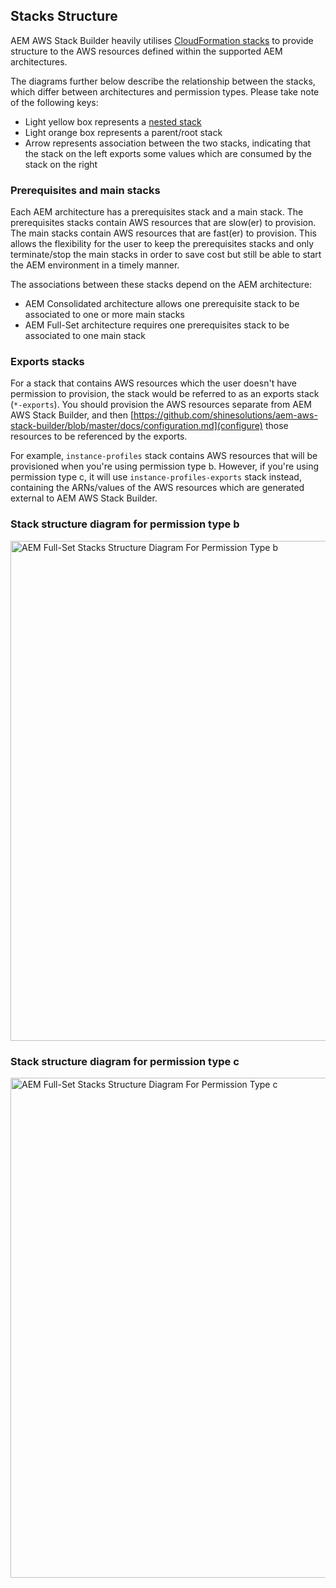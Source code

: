 Stacks Structure
----------------

AEM AWS Stack Builder heavily utilises [CloudFormation stacks](https://docs.aws.amazon.com/AWSCloudFormation/latest/UserGuide/stacks.html) to provide structure to the AWS resources defined within the supported AEM architectures.

The diagrams further below describe the relationship between the stacks, which differ between architectures and permission types. Please take note of the following keys:

* Light yellow box represents a [nested stack](https://docs.aws.amazon.com/AWSCloudFormation/latest/UserGuide/using-cfn-nested-stacks.html)
* Light orange box represents a parent/root stack
* Arrow represents association between the two stacks, indicating that the stack on the left exports some values which are consumed by the stack on the right

### Prerequisites and main stacks

Each AEM architecture has a prerequisites stack and a main stack. The prerequisites stacks contain AWS resources that are slow(er) to provision. The main stacks contain AWS resources that are fast(er) to provision. This allows the flexibility for the user to keep the prerequisites stacks and only terminate/stop the main stacks in order to save cost but still be able to start the AEM environment in a timely manner.

The associations between these stacks depend on the AEM architecture:

* AEM Consolidated architecture allows one prerequisite stack to be associated to one or more main stacks
* AEM Full-Set architecture requires one prerequisites stack to be associated to one main stack

### Exports stacks

For a stack that contains AWS resources which the user doesn't have permission to provision, the stack would be referred to as an exports stack (`*-exports`). You should provision the AWS resources separate from AEM AWS Stack Builder, and then [https://github.com/shinesolutions/aem-aws-stack-builder/blob/master/docs/configuration.md](configure) those resources to be referenced by the exports.

For example, `instance-profiles` stack contains AWS resources that will be provisioned when you're using permission type b. However, if you're using permission type c, it will use `instance-profiles-exports` stack instead, containing the ARNs/values of the AWS resources which are generated external to AEM AWS Stack Builder.

### Stack structure diagram for permission type b

<img width="800" alt="AEM Full-Set Stacks Structure Diagram For Permission Type b" src="https://raw.githubusercontent.com/shinesolutions/aem-aws-stack-builder/master/docs/stacks-structure-permission-type-b.png"/>

### Stack structure diagram for permission type c

<img width="800" alt="AEM Full-Set Stacks Structure Diagram For Permission Type c" src="https://raw.githubusercontent.com/shinesolutions/aem-aws-stack-builder/master/docs/stacks-structure-permission-type-c.png"/>

